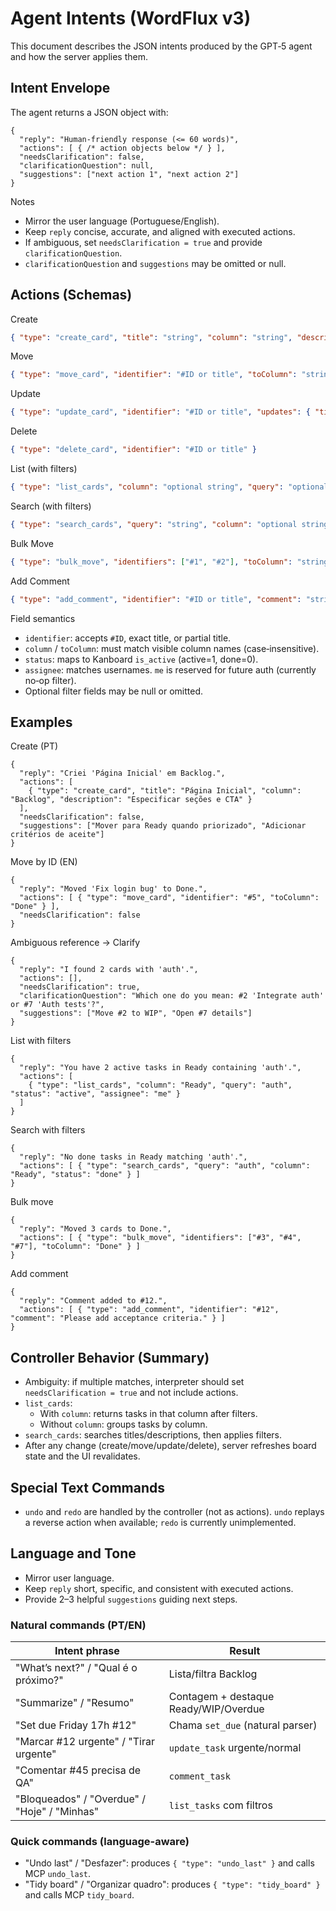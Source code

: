 # Agent Intents (WordFlux v3)

This document describes the JSON intents produced by the GPT‑5 agent and how the server applies them.

## Intent Envelope

The agent returns a JSON object with:

```jsonc
{
  "reply": "Human-friendly response (<= 60 words)",
  "actions": [ { /* action objects below */ } ],
  "needsClarification": false,
  "clarificationQuestion": null,
  "suggestions": ["next action 1", "next action 2"]
}
```

Notes
- Mirror the user language (Portuguese/English).
- Keep `reply` concise, accurate, and aligned with executed actions.
- If ambiguous, set `needsClarification = true` and provide `clarificationQuestion`.
- `clarificationQuestion` and `suggestions` may be omitted or null.

## Actions (Schemas)

Create
```json
{ "type": "create_card", "title": "string", "column": "string", "description": "optional string" }
```

Move
```json
{ "type": "move_card", "identifier": "#ID or title", "toColumn": "string" }
```

Update
```json
{ "type": "update_card", "identifier": "#ID or title", "updates": { "title": "optional", "description": "optional" } }
```

Delete
```json
{ "type": "delete_card", "identifier": "#ID or title" }
```

List (with filters)
```json
{ "type": "list_cards", "column": "optional string", "query": "optional string", "status": "all|active|done", "assignee": "optional username|me" }
```

Search (with filters)
```json
{ "type": "search_cards", "query": "string", "column": "optional string", "status": "all|active|done", "assignee": "optional username|me" }
```

Bulk Move
```json
{ "type": "bulk_move", "identifiers": ["#1", "#2"], "toColumn": "string" }
```

Add Comment
```json
{ "type": "add_comment", "identifier": "#ID or title", "comment": "string" }
```

Field semantics
- `identifier`: accepts `#ID`, exact title, or partial title.
- `column` / `toColumn`: must match visible column names (case‑insensitive).
- `status`: maps to Kanboard `is_active` (active=1, done=0).
- `assignee`: matches usernames. `me` is reserved for future auth (currently no‑op filter).
- Optional filter fields may be null or omitted.

## Examples

Create (PT)
```jsonc
{
  "reply": "Criei 'Página Inicial' em Backlog.",
  "actions": [
    { "type": "create_card", "title": "Página Inicial", "column": "Backlog", "description": "Especificar seções e CTA" }
  ],
  "needsClarification": false,
  "suggestions": ["Mover para Ready quando priorizado", "Adicionar critérios de aceite"]
}
```

Move by ID (EN)
```jsonc
{
  "reply": "Moved 'Fix login bug' to Done.",
  "actions": [ { "type": "move_card", "identifier": "#5", "toColumn": "Done" } ],
  "needsClarification": false
}
```

Ambiguous reference → Clarify
```jsonc
{
  "reply": "I found 2 cards with 'auth'.",
  "actions": [],
  "needsClarification": true,
  "clarificationQuestion": "Which one do you mean: #2 'Integrate auth' or #7 'Auth tests'?",
  "suggestions": ["Move #2 to WIP", "Open #7 details"]
}
```

List with filters
```jsonc
{
  "reply": "You have 2 active tasks in Ready containing 'auth'.",
  "actions": [
    { "type": "list_cards", "column": "Ready", "query": "auth", "status": "active", "assignee": "me" }
  ]
}
```

Search with filters
```jsonc
{
  "reply": "No done tasks in Ready matching 'auth'.",
  "actions": [ { "type": "search_cards", "query": "auth", "column": "Ready", "status": "done" } ]
}
```

Bulk move
```jsonc
{
  "reply": "Moved 3 cards to Done.",
  "actions": [ { "type": "bulk_move", "identifiers": ["#3", "#4", "#7"], "toColumn": "Done" } ]
}
```

Add comment
```jsonc
{
  "reply": "Comment added to #12.",
  "actions": [ { "type": "add_comment", "identifier": "#12", "comment": "Please add acceptance criteria." } ]
}
```

## Controller Behavior (Summary)
- Ambiguity: if multiple matches, interpreter should set `needsClarification = true` and not include actions.
- `list_cards`:
  - With `column`: returns tasks in that column after filters.
  - Without `column`: groups tasks by column.
- `search_cards`: searches titles/descriptions, then applies filters.
- After any change (create/move/update/delete), server refreshes board state and the UI revalidates.

## Special Text Commands
- `undo` and `redo` are handled by the controller (not as actions). `undo` replays a reverse action when available; `redo` is currently unimplemented.

## Language and Tone
- Mirror user language.
- Keep `reply` short, specific, and consistent with executed actions.
- Provide 2–3 helpful `suggestions` guiding next steps.


### Natural commands (PT/EN)

| Intent phrase                            | Result                               |
|-----------------------------------------|--------------------------------------|
| "What’s next?" / "Qual é o próximo?"     | Lista/filtra Backlog                 |
| "Summarize" / "Resumo"                 | Contagem + destaque Ready/WIP/Overdue|
| "Set due Friday 17h #12"                | Chama `set_due` (natural parser)     |
| "Marcar #12 urgente" / "Tirar urgente" | `update_task` urgente/normal         |
| "Comentar #45 precisa de QA"            | `comment_task`                       |
| "Bloqueados" / "Overdue" / "Hoje" / "Minhas" | `list_tasks` com filtros             |

### Quick commands (language-aware)
- "Undo last" / "Desfazer": produces `{ "type": "undo_last" }` and calls MCP `undo_last`.
- "Tidy board" / "Organizar quadro": produces `{ "type": "tidy_board" }` and calls MCP `tidy_board`.
